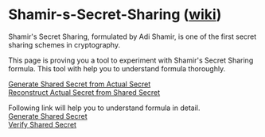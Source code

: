 # Shamir-s-Secret-Sharing ([wiki](https://en.wikipedia.org/wiki/Shamir%27s_Secret_Sharing))

Shamir's Secret Sharing, formulated by Adi Shamir, is one of the first secret sharing schemes in cryptography. 

This page is proving you a tool to experiment with Shamir's Secret Sharing formula.
This tool with help you to understand formula thoroughly.

[Generate Shared Secret from Actual Secret](https://divyangmithaiwala.github.io/Shamir-s-Secret-Sharing/GenerateSecretShares.html)<br>
[Reconstruct Actual Secret from Shared Secret](https://divyangmithaiwala.github.io/Shamir-s-Secret-Sharing/ReconstructActualSecret.html)

Following link will help you to understand formula in detail.<br>
[Generate Shared Secret](https://divyangmithaiwala.github.io/Shamir-s-Secret-Sharing/GenerateSecret.html)<br>
[Verify Shared Secret](https://divyangmithaiwala.github.io/Shamir-s-Secret-Sharing/VerifySecret.html)